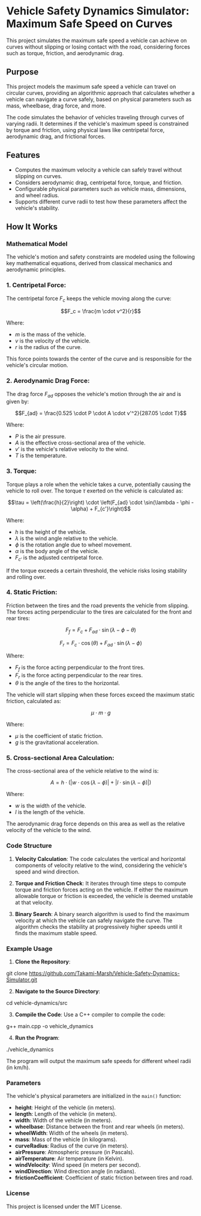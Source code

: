 # Vehicle Safety Dynamics Simulator: Maximum Safe Speed on Curves

This project simulates the maximum safe speed a vehicle can achieve on curves without slipping or losing contact with the road, considering forces such as torque, friction, and aerodynamic drag.

## Purpose

This project models the maximum safe speed a vehicle can travel on circular curves, providing an algorithmic approach that calculates whether a vehicle can navigate a curve safely, based on physical parameters such as mass, wheelbase, drag force, and more.

The code simulates the behavior of vehicles traveling through curves of varying radii. It determines if the vehicle's maximum speed is constrained by torque and friction, using physical laws like centripetal force, aerodynamic drag, and frictional forces.

## Features

- Computes the maximum velocity a vehicle can safely travel without slipping on curves.
- Considers aerodynamic drag, centripetal force, torque, and friction.
- Configurable physical parameters such as vehicle mass, dimensions, and wheel radius.
- Supports different curve radii to test how these parameters affect the vehicle's stability.

## How It Works

### Mathematical Model

The vehicle's motion and safety constraints are modeled using the following key mathematical equations, derived from classical mechanics and aerodynamic principles.

### 1. **Centripetal Force**:
The centripetal force $`F_c`$ keeps the vehicle moving along the curve:
```math
F_c = \frac{m \cdot v^2}{r}
```
Where:
- $`m`$ is the mass of the vehicle.
- $`v`$ is the velocity of the vehicle.
- $`r`$ is the radius of the curve.

This force points towards the center of the curve and is responsible for the vehicle's circular motion.

### 2. **Aerodynamic Drag Force**:
The drag force $`F_{ad}`$ opposes the vehicle's motion through the air and is given by:
```math
F_{ad} = \frac{0.525 \cdot P \cdot A \cdot v'^2}{287.05 \cdot T}
```
Where:
- $`P`$ is the air pressure.
- $`A`$ is the effective cross-sectional area of the vehicle.
- $`v'`$ is the vehicle's relative velocity to the wind.
- $`T`$ is the temperature.

### 3. **Torque**:
Torque plays a role when the vehicle takes a curve, potentially causing the vehicle to roll over. The torque $` \tau `$ exerted on the vehicle is calculated as:
```math
\tau = \left(\frac{h}{2}\right) \cdot \left(F_{ad} \cdot \sin(\lambda - \phi - \alpha) + F_{c'}\right)
```
Where:
- $`h`$ is the height of the vehicle.
- $`\lambda`$ is the wind angle relative to the vehicle.
- $`\phi`$ is the rotation angle due to wheel movement.
- $`\alpha`$ is the body angle of the vehicle.
- $`F_{c'}`$ is the adjusted centripetal force.

If the torque exceeds a certain threshold, the vehicle risks losing stability and rolling over.

### 4. **Static Friction**:
Friction between the tires and the road prevents the vehicle from slipping. The forces acting perpendicular to the tires are calculated for the front and rear tires:
```math
F_f = F_c + F_{ad} \cdot \sin(\lambda - \phi - \theta)
```
```math
F_r = F_c \cdot \cos(\theta) + F_{ad} \cdot \sin(\lambda - \phi)
```
Where:
- $`F_f`$ is the force acting perpendicular to the front tires.
- $`F_r`$ is the force acting perpendicular to the rear tires.
- $`\theta`$ is the angle of the tires to the horizontal.
  
The vehicle will start slipping when these forces exceed the maximum static friction, calculated as:
```math
\mu \cdot m \cdot g
```
Where:
- $`\mu`$ is the coefficient of static friction.
- $`g`$ is the gravitational acceleration.

### 5. **Cross-sectional Area Calculation**:
The cross-sectional area of the vehicle relative to the wind is:
```math
A = h \cdot \left( |w \cdot \cos(\lambda - \phi)| + |l \cdot \sin(\lambda - \phi)| \right)
```
Where:
- $`w`$ is the width of the vehicle.
- $`l`$ is the length of the vehicle.

The aerodynamic drag force depends on this area as well as the relative velocity of the vehicle to the wind.

### Code Structure

1. **Velocity Calculation**:
   The code calculates the vertical and horizontal components of velocity relative to the wind, considering the vehicle's speed and wind direction.

2. **Torque and Friction Check**:
   It iterates through time steps to compute torque and friction forces acting on the vehicle. If either the maximum allowable torque or friction is exceeded, the vehicle is deemed unstable at that velocity.

3. **Binary Search**:
   A binary search algorithm is used to find the maximum velocity at which the vehicle can safely navigate the curve. The algorithm checks the stability at progressively higher speeds until it finds the maximum stable speed.

### Example Usage

1. **Clone the Repository**:

git clone https://github.com/Takami-Marsh/Vehicle-Safety-Dynamics-Simulator.git

2. **Navigate to the Source Directory**:

cd vehicle-dynamics/src

3. **Compile the Code**:
Use a C++ compiler to compile the code:

g++ main.cpp -o vehicle_dynamics

4. **Run the Program**:

./vehicle_dynamics

The program will output the maximum safe speeds for different wheel radii (in km/h).

### Parameters

The vehicle's physical parameters are initialized in the `main()` function:
- **height**: Height of the vehicle (in meters).
- **length**: Length of the vehicle (in meters).
- **width**: Width of the vehicle (in meters).
- **wheelbase**: Distance between the front and rear wheels (in meters).
- **wheelWidth**: Width of the wheels (in meters).
- **mass**: Mass of the vehicle (in kilograms).
- **curveRadius**: Radius of the curve (in meters).
- **airPressure**: Atmospheric pressure (in Pascals).
- **airTemperature**: Air temperature (in Kelvin).
- **windVelocity**: Wind speed (in meters per second).
- **windDirection**: Wind direction angle (in radians).
- **frictionCoefficient**: Coefficient of static friction between tires and road.

### License

This project is licensed under the MIT License.
